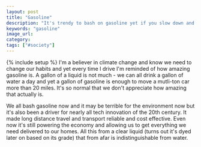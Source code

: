 ```yaml
---
layout: post
title: "Gasoline"
description: "It's trendy to bash on gasoline yet if you slow down and think gasoline is amazing."
keywords: "gasoline"
image_url: 
category: 
tags: ["#society"]
---
```

{% include setup %}
I'm a believer in climate change and know we need to change our habits and yet every time I drive I'm reminded of how amazing gasoline is. A gallon of a liquid is not much - we can all drink a gallon of water a day and yet a gallon of gasoline is enough to move a mutli-ton car more than 20 miles. It's so normal that we don't appreciate how amazing that actually is.

We all bash gasoline now and it may be terrible for the environment now but it's also been a driver for nearly all tech innovation of the 20th century. It made long distance travel and transport reliable and cost effective. Even now it's still powering the economy and allowing us to get everything we need delivered to our homes. All this from a clear liquid (turns out it's dyed later on based on its grade) that from afar is indistinguishable from water.
